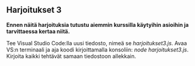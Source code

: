 ## Harjoitukset 3

**Ennen näitä harjoituksia tutustu aiemmin kurssilla käytyihin asioihin ja tarvittaessa kertaa niitä.**

Tee Visual Studio Code:lla uusi tiedosto, nimeä se *harjoitukset3.js*. Avaa VS:n terminaali ja aja koodi kirjoittamalla konsoliin: *node harjoitukset3.js*. Kirjoita kaikki tehtävät samaan tiedostoon allekkain.